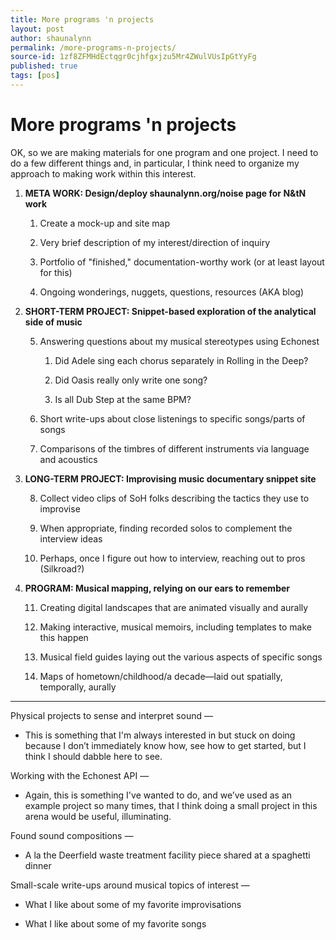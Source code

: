 ```yaml
---
title: More programs 'n projects
layout: post
author: shaunalynn
permalink: /more-programs-n-projects/
source-id: 1zf8ZFMHdEctqgr0cjhfgxjzu5Mr4ZWulVUsIpGtYyFg
published: true
tags: [pos]
---
```


# More programs 'n projects

OK, so we are making materials for one program and one project. I need to do a few different things and, in particular, I think need to organize my approach to making work within this interest. 

1. **META WORK: Design/deploy shaunalynn.org/noise page for N&tN work**

    1. Create a mock-up and site map 

    2. Very brief description of my interest/direction of inquiry

    3. Portfolio of "finished," documentation-worthy work (or at least layout for this)

    4. Ongoing wonderings, nuggets, questions, resources (AKA blog)

2. **SHORT-TERM PROJECT: Snippet-based exploration of the analytical side of music**

    5. Answering questions about my musical stereotypes using Echonest

        1. Did Adele sing each chorus separately in Rolling in the Deep?

        2. Did Oasis really only write one song?

        3. Is all Dub Step at the same BPM?

    6. Short write-ups about close listenings to specific songs/parts of songs

    7. Comparisons of the timbres of different instruments via language and acoustics

3. **LONG-TERM PROJECT: Improvising music documentary snippet site**

    8. Collect video clips of SoH folks describing the tactics they use to improvise

    9. When appropriate, finding recorded solos to complement the interview ideas

    10. Perhaps, once I figure out how to interview, reaching out to pros (Silkroad?)

4. **PROGRAM: Musical mapping, relying on our ears to remember**

    11. Creating digital landscapes that are animated visually and aurally

    12. Making interactive, musical memoirs, including templates to make this happen

    13. Musical field guides laying out the various aspects of specific songs

    14. Maps of hometown/childhood/a decade—laid out spatially, temporally, aurally

* * *


Physical projects to sense and interpret sound —

* This is something that I'm always interested in but stuck on doing because I don’t immediately know how, see how to get started, but I think I should dabble here to see.

Working with the Echonest API —

* Again, this is something I've wanted to do, and we’ve used as an example project so many times, that I think doing a small project in this arena would be useful, illuminating.

Found sound compositions —

* A la the Deerfield waste treatment facility piece shared at a spaghetti dinner

Small-scale write-ups around musical topics of interest —

* What I like about some of my favorite improvisations

* What I like about some of my favorite songs